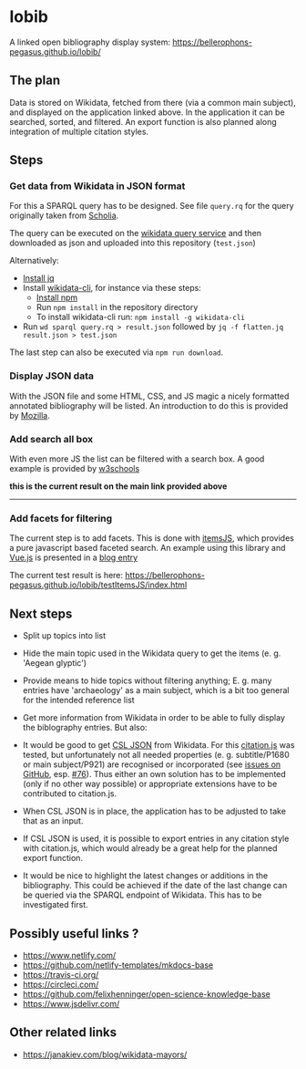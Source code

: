 # lobib

A linked open bibliography display system: <https://bellerophons-pegasus.github.io/lobib/>

## The plan
Data is stored on Wikidata, fetched from there (via a common main subject), and displayed on the application linked above. In the application it can be searched, sorted, and filtered. An export function is also planned along integration of multiple citation styles.

## Steps
### Get data from Wikidata in JSON format
For this a SPARQL query has to be designed. See file `query.rq` for the query originally taken from [Scholia](https://www.wikidata.org/wiki/Wikidata:Scholia).

The query can be executed on the [wikidata query service](https://query.wikidata.org/) and then downloaded as json and uploaded into this repository (`test.json`)

Alternatively:

* [Install jq](https://stedolan.github.io/jq/download/)
* Install [wikidata-cli](https://www.npmjs.com/package/wikidata-cli), for instance via these steps:
  * [Install npm](https://www.npmjs.com/get-npm)
  * Run `npm install` in the repository directory
  * To install wikidata-cli run: `npm install -g wikidata-cli`
* Run  `wd sparql query.rq > result.json` followed by `jq -f flatten.jq result.json > test.json` 

The last step can also be executed via `npm run download`.

### Display JSON data
With the JSON file and some HTML, CSS, and JS magic a nicely formatted annotated bibliography will be listed. An introduction to do this is provided by [Mozilla](https://developer.mozilla.org/en-US/docs/Learn/JavaScript/Objects/JSON).

### Add search all box
With even more JS the list can be filtered with a search box. A good example is provided by [w3schools](https://www.w3schools.com/howto/howto_js_filter_lists.asp)

**this is the current result on the main link provided above**
___
### Add facets for filtering
The current step is to add facets. This is done with [itemsJS](https://github.com/itemsapi/itemsjs), which provides a pure javascript based faceted search. An example using this library and [Vue.js](https://vuejs.org/) is presented in a [blog entry](https://www.itemsapi.com/blog/2017/11/25/search-engine-with-facets-in-javascript/)

The current test result is here: https://bellerophons-pegasus.github.io/lobib/testItemsJS/index.html

## Next steps
* Split up topics into list

* Hide the main topic used in the Wikidata query to get the items (e. g. 'Aegean glyptic') 

* Provide means to hide topics without filtering anything; E. g. many entries have 'archaeology' as a main subject, which is a bit too general for the intended reference list

* Get more information from Wikidata in order to be able to fully display the biblography entries. But also:

* It would be good to get [CSL JSON](https://citeproc-js.readthedocs.io/en/latest/csl-json/markup.html) from Wikidata. For this [citation.js](https://citation.js.org/) was tested, but unfortunately not all needed properties (e. g. subtitle/P1680 or main subject/P921) are recognised or incorporated (see [issues on GitHub](https://github.com/larsgw/citation.js), esp. [#76](https://github.com/larsgw/citation.js/issues/76)). Thus either an own solution has to be implemented (only if no other way possible) or appropriate extensions have to be contributed to citation.js.

* When CSL JSON is in place, the application has to be adjusted to take that as an input.

* If CSL JSON is used, it is possible to export entries in any citation style with citation.js, which would already be a great help for the planned export function.

* It would be nice to highlight the latest changes or additions in the bibliography. This could be achieved if the date of the last change can be queried via the SPARQL endpoint of Wikidata. This has to be investigated first.

## Possibly useful links ?
* https://www.netlify.com/
* https://github.com/netlify-templates/mkdocs-base
* https://travis-ci.org/
* https://circleci.com/
* https://github.com/felixhenninger/open-science-knowledge-base
* https://www.jsdelivr.com/

## Other related links
* https://janakiev.com/blog/wikidata-mayors/

